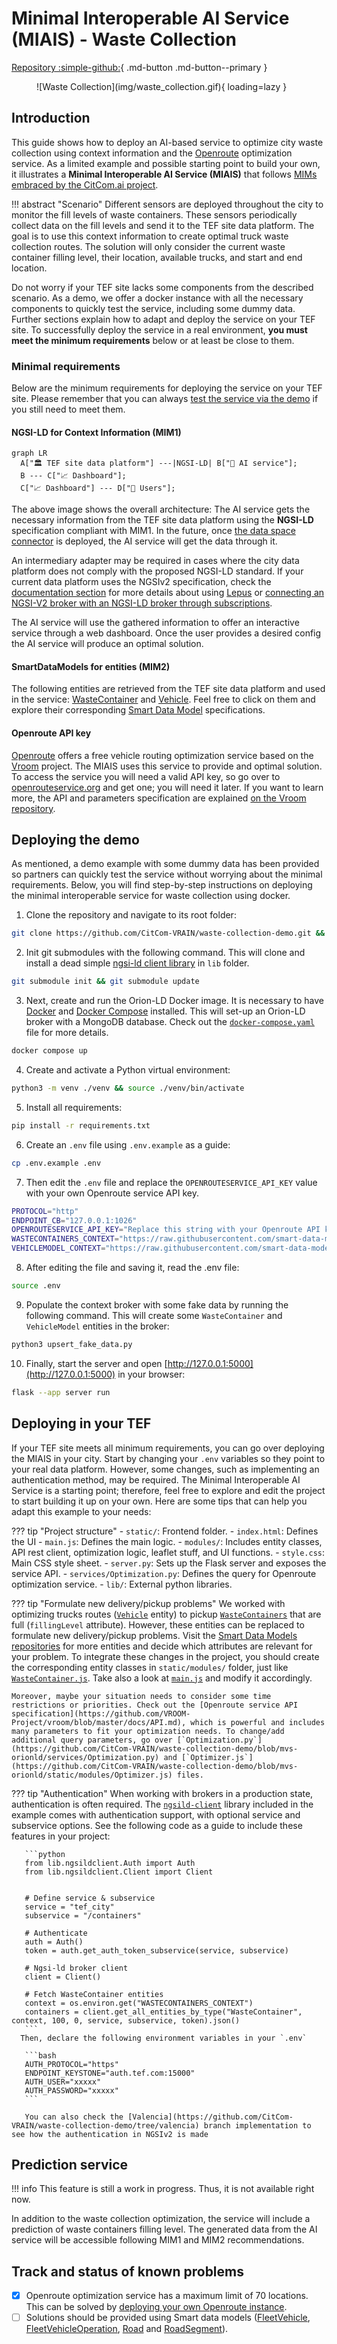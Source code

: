 # Minimal Interoperable AI Service (MIAIS) - Waste Collection 
[Repository :simple-github:](https://github.com/CitCom-VRAIN/waste-collection-demo){ .md-button .md-button--primary }

<figure markdown>
  ![Waste Collection](img/waste_collection.gif){ loading=lazy }
</figure>

## Introduction
This guide shows how to deploy an AI-based service to optimize city waste collection using context information and the [Openroute](https://openrouteservice.org/) optimization service. As a limited example and possible starting point to build your own, it illustrates a **Minimal Interoperable AI Service (MIAIS)** that follows [MIMs embraced by the CitCom.ai project](https://oasc.gitbook.io/mims-2024).

!!! abstract "Scenario"
    Different sensors are deployed throughout the city to monitor the fill levels of waste containers. These sensors periodically collect data on the fill levels and send it to the TEF site data platform. The goal is to use this context information to create optimal truck waste collection routes. The solution will only consider the current waste container filling level, their location, available trucks, and start and end location.

Do not worry if your TEF site lacks some components from the described scenario. As a demo, we offer a docker instance with all the necessary components to quickly test the service, including some dummy data. Further sections explain how to adapt and deploy the service on your TEF site. To successfully deploy the service in a real environment, **you must meet the minimum requirements** below or at least be close to them. 

### Minimal requirements
Below are the minimum requirements for deploying the service on your TEF site. Please remember that you can always [test the service via the demo](#deploying-the-demo) if you still need to meet them.

#### NGSI-LD for Context Information (MIM1)
```mermaid
graph LR
  A["🏛️ TEF site data platform"] ---|NGSI-LD| B["🤖 AI service"];
  B --- C["📈 Dashboard"];
  C["📈 Dashboard"] --- D["👥 Users"];
```

The above image shows the overall architecture: The AI service gets the necessary information from the TEF site data platform using the **NGSI-LD** specification compliant with MIM1. In the future, once [the data space connector](./../documentation/data_space_connector/fiware_connector/index.md) is deployed, the AI service will get the data through it. 

An intermediary adapter may be required in cases where the city data platform does not comply with the proposed NGSI-LD standard. If your current data platform uses the NGSIv2 specification, check the [documentation section](./../documentation/index.md) for more details about using [Lepus](../documentation/lepus.md) or [connecting an NGSI-V2 broker with an NGSI-LD broker through subscriptions](../documentation/iot_agent.md). 

The AI service will use the gathered information to offer an interactive service through a web dashboard. Once the user provides a desired config the AI service will produce an optimal solution.

#### SmartDataModels for entities (MIM2)
The following entities are retrieved from the TEF site data platform and used in the service: [WasteContainer](https://github.com/smart-data-models/dataModel.WasteManagement/tree/master/WasteContainer) and [Vehicle](https://github.com/smart-data-models/dataModel.Transportation/tree/master/Vehicle). Feel free to click on them and explore their corresponding [Smart Data Model](https://smartdatamodels.org) specifications.

#### Openroute API key
[Openroute](https://openrouteservice.org/) offers a free vehicle routing optimization service based on the [Vroom](https://github.com/VROOM-Project/vroom) project. The MIAIS uses this service to provide and optimal solution. To access the service you will need a valid API key, so go over to [openrouteservice.org](https://openrouteservice.org) and get one; you will need it later. If you want to learn more, the API and parameters specification are explained [on the Vroom repository](https://github.com/VROOM-Project/vroom/blob/master/docs/API.md).

## Deploying the demo
As mentioned, a demo example with some dummy data has been provided so partners can quickly test the service without worrying about the minimal requirements. Below, you will find step-by-step instructions on deploying the minimal interoperable service for waste collection using docker. 

1. Clone the repository and navigate to its root folder:
```bash
git clone https://github.com/CitCom-VRAIN/waste-collection-demo.git && cd waste-collection-demo
```

2. Init git submodules with the following command. This will clone and install a dead simple [ngsi-ld client library](https://github.com/CitCom-VRAIN/ngsild-client) in `lib` folder.
```bash
git submodule init && git submodule update
```

3. Next, create and run the Orion-LD Docker image. It is necessary to have [Docker](https://www.docker.com/) and [Docker Compose](https://docs.docker.com/compose) installed. This will set-up an Orion-LD broker with a MongoDB database. Check out the [`docker-compose.yaml`](https://github.com/CitCom-VRAIN/waste-collection-demo/blob/mvs-orionld/docker-compose.yaml) file for more details.
```bash
docker compose up
```

4. Create and activate a Python virtual environment:
```bash
python3 -m venv ./venv && source ./venv/bin/activate
```

5. Install all requirements:
```bash
pip install -r requirements.txt
```

6. Create an `.env` file using `.env.example` as a guide: 
```bash
cp .env.example .env
```

7. Then edit the `.env` file and replace the `OPENROUTESERVICE_API_KEY` value with your own Openroute service API key.
```bash
PROTOCOL="http"
ENDPOINT_CB="127.0.0.1:1026"
OPENROUTESERVICE_API_KEY="Replace this string with your Openroute API key"
WASTECONTAINERS_CONTEXT="https://raw.githubusercontent.com/smart-data-models/dataModel.WasteManagement/master/context.jsonld"
VEHICLEMODEL_CONTEXT="https://raw.githubusercontent.com/smart-data-models/dataModel.Transportation/master/context.jsonld"
```

8. After editing the file and saving it, read the .env file:
```bash
source .env
```  

9. Populate the context broker with some fake data by running the following command. This will create some `WasteContainer` and `VehicleModel` entities in the broker:
```bash
python3 upsert_fake_data.py
```

10. Finally, start the server and open [http://127.0.0.1:5000](http://127.0.0.1:5000) in your browser:
```bash
flask --app server run
```

## Deploying in your TEF
If your TEF site meets all minimum requirements, you can go over deploying the MIAIS in your city. Start by changing your `.env` variables so they point to your real data platform. However, some changes, such as implementing an authentication method, may be required. The Minimal Interoperable AI Service is a starting point; therefore, feel free to explore and edit the project to start building it up on your own. Here are some tips that can help you adapt this example to your needs:

??? tip "Project structure"
	- `static/`: Frontend folder. 
		- `index.html`: Defines the UI
		- `main.js`: Defines the main logic.
		- `modules/`: Includes entity classes, API rest client, optimization logic, leaflet stuff, and UI functions.
		- `style.css`: Main CSS style sheet.
	- `server.py`:  Sets up the Flask server and exposes the service API.
	- `services/Optimization.py`: Defines the query for Openroute optimization service. 
	- `lib/`: External python libraries.

??? tip "Formulate new delivery/pickup problems"
    We worked with optimizing trucks routes ([`Vehicle`](https://github.com/smart-data-models/dataModel.Transportation/tree/master/Vehicle) entity) to pickup [`WasteContainers`](https://github.com/smart-data-models/dataModel.WasteManagement/tree/master/WasteContainer) that are full (`fillingLevel` attribute). However, these entities can be replaced to formulate new delivery/pickup problems. Visit the [Smart Data Models repositories](https://github.com/smart-data-models) for more entities and decide which attributes are relevant for your problem. To integrate these changes in the project, you should create the corresponding entity classes in `static/modules/` folder, just like [`WasteContainer.js`](https://github.com/CitCom-VRAIN/waste-collection-demo/blob/mvs-orionld/static/modules/WasteContainer.js). Take also a look at [`main.js`](https://github.com/CitCom-VRAIN/waste-collection-demo/blob/mvs-orionld/static/main.js) and modify it accordingly. 

    Moreover, maybe your situation needs to consider some time restrictions or priorities. Check out the [Openroute service API specification](https://github.com/VROOM-Project/vroom/blob/master/docs/API.md), which is powerful and includes many parameters to fit your optimization needs. To change/add additional query parameters, go over [`Optimization.py`](https://github.com/CitCom-VRAIN/waste-collection-demo/blob/mvs-orionld/services/Optimization.py) and [`Optimizer.js`](https://github.com/CitCom-VRAIN/waste-collection-demo/blob/mvs-orionld/static/modules/Optimizer.js) files.

??? tip "Authentication"
      When working with brokers in a production state, authentication is often required. The [`ngsild-client`](https://github.com/CitCom-VRAIN/ngsild-client) library included in the example comes with authentication support, with optional service and subservice options. See the following code as a guide to include these features in your project:

       ```python
       from lib.ngsildclient.Auth import Auth
       from lib.ngsildclient.Client import Client


       # Define service & subservice
       service = "tef_city"
       subservice = "/containers"

       # Authenticate
       auth = Auth()
       token = auth.get_auth_token_subservice(service, subservice)

       # Ngsi-ld broker client
       client = Client()

       # Fetch WasteContainer entities
       context = os.environ.get("WASTECONTAINERS_CONTEXT")
       containers = client.get_all_entities_by_type("WasteContainer", context, 100, 0, service, subservice, token).json()
       ```
      Then, declare the following environment variables in your `.env`

       ```bash
       AUTH_PROTOCOL="https"
       ENDPOINT_KEYSTONE="auth.tef.com:15000"
       AUTH_USER="xxxxx"
       AUTH_PASSWORD="xxxxx"
       ```

       You can also check the [Valencia](https://github.com/CitCom-VRAIN/waste-collection-demo/tree/valencia) branch implementation to see how the authentication in NGSIv2 is made

## Prediction service
!!! info
    This feature is still a work in progress. Thus, it is not available right now.

In addition to the waste collection optimization, the service will include a prediction of waste containers filling level. The generated data from the AI service will be accessible following MIM1 and MIM2 recommendations.

## Track and status of known problems
- [X] Openroute optimization service has a maximum limit of 70 locations. This can be solved by [deploying your own Openroute instance](https://giscience.github.io/openrouteservice/getting-started).
- [ ] Solutions should be provided using Smart data models ([FleetVehicle](), [FleetVehicleOperation](), [Road]() and [RoadSegment]()).
